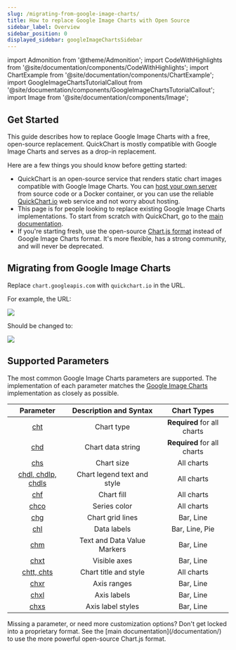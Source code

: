 ```yaml
---
slug: /migrating-from-google-image-charts/
title: How to replace Google Image Charts with Open Source
sidebar_label: Overview
sidebar_position: 0
displayed_sidebar: googleImageChartsSidebar
---
```


import Admonition from '@theme/Admonition';
import CodeWithHighlights from '@site/documentation/components/CodeWithHighlights';
import ChartExample from '@site/documentation/components/ChartExample';
import GoogleImageChartsTutorialCallout from '@site/documentation/components/GoogleImageChartsTutorialCallout';
import Image from '@site/documentation/components/Image';

## Get Started

This guide describes how to replace Google Image Charts with a free, open-source replacement. QuickChart is mostly compatible with Google Image Charts and serves as a drop-in replacement.

Here are a few things you should know before getting started:

- QuickChart is an open-source service that renders static chart images compatible with Google Image Charts. You can [host your own server](https://github.com/typpo/quickchart) from source code or a Docker container, or you can use the reliable [QuickChart.io](https://quickchart.io/) web service and not worry about hosting.
- This page is for people looking to replace existing Google Image Charts implementations. To start from scratch with QuickChart, go to the [main documentation](/documentation/).
- If you're starting fresh, use the open-source [Chart.js format](/documentation/) instead of Google Image Charts format. It's more flexible, has a strong community, and will never be deprecated.

## Migrating from Google Image Charts

Replace `chart.googleapis.com` with `quickchart.io` in the URL.

For example, the URL:

<CodeWithHighlights code="https://**chart.googleapis.com**/chart?cht=bvg&chs=300x200&chd=t:5,5,5|10,10,10|15,15,15&chco=4d89f9,c6d9fd,00B88A&chds=0,20&chbh=a&chxs=0,000000,0,0,_&chxt=y&chm=N,000000,0,,10|N,000000,1,,10|N,000000,2,,10" />

<Image caption="Google Image Charts" src="https://chart.googleapis.com/chart?cht=bvg&chs=300x200&chd=t:5,5,5|10,10,10|15,15,15&chco=4d89f9,c6d9fd,00B88A&chds=0,20&chbh=a&chxs=0,000000,0,0,_&chxt=y&chm=N,000000,0,,10|N,000000,1,,10|N,000000,2,,10" />

Should be changed to:

<CodeWithHighlights code="https://**quickchart.io**/chart?cht=bvg&chs=300x200&chd=t:5,5,5|10,10,10|15,15,15&chco=4d89f9,c6d9fd,00B88A&chds=0,20&chbh=a&chxs=0,000000,0,0,_&chxt=y&chm=N,000000,0,,10|N,000000,1,,10|N,000000,2,,10" />

<Image caption="QuickChart equivalent" src="https://quickchart.io/chart?cht=bvg&chs=300x200&chd=t:5,5,5|10,10,10|15,15,15&chco=4d89f9,c6d9fd,00B88A&chds=0,20&chbh=a&chxs=0,000000,0,0,_&chxt=y&chm=N,000000,0,,10|N,000000,1,,10|N,000000,2,,10" />

## Supported Parameters

The most common Google Image Charts parameters are supported. The implementation of each parameter matches the [Google Image Charts](https://developers.google.com/chart/image/docs/chart_params) implementation as closely as possible.

|                                          Parameter                                           |   Description and Syntax    |         Chart Types         |
| :------------------------------------------------------------------------------------------: | :-------------------------: | :-------------------------: |
|         [cht](/documentation/integrations/google-image-charts/parameters/#cht-param)         |         Chart type          | **Required** for all charts |
|         [chd](/documentation/integrations/google-image-charts/parameters/#chd-param)         |      Chart data string      | **Required** for all charts |
|         [chs](/documentation/integrations/google-image-charts/parameters/#chs-param)         |         Chart size          |         All charts          |
| [chdl, chdlp, chdls](/documentation/integrations/google-image-charts/parameters/#chdl-param) | Chart legend text and style |         All charts          |
|         [chf](/documentation/integrations/google-image-charts/parameters/#chf-param)         |         Chart fill          |         All charts          |
|        [chco](/documentation/integrations/google-image-charts/parameters/#chco-param)        |        Series color         |         All charts          |
|         [chg](/documentation/integrations/google-image-charts/parameters/#chg-param)         |      Chart grid lines       |          Bar, Line          |
|         [chl](/documentation/integrations/google-image-charts/parameters/#chl-param)         |         Data labels         |       Bar, Line, Pie        |
|         [chm](/documentation/integrations/google-image-charts/parameters/#chm-param)         | Text and Data Value Markers |          Bar, Line          |
|        [chxt](/documentation/integrations/google-image-charts/parameters/#chxt-param)        |        Visible axes         |          Bar, Line          |
|     [chtt, chts](/documentation/integrations/google-image-charts/parameters/#chtt-param)     |    Chart title and style    |         All charts          |
|        [chxr](/documentation/integrations/google-image-charts/parameters/#chxr-param)        |         Axis ranges         |          Bar, Line          |
|        [chxl](/documentation/integrations/google-image-charts/parameters/#chxl-param)        |         Axis labels         |          Bar, Line          |
|        [chxs](/documentation/integrations/google-image-charts/parameters/#chxs-param)        |      Axis label styles      |          Bar, Line          |

<Admonition type="tip">
Missing a parameter, or need more customization options? Don't get locked into a proprietary format. See the [main documentation](/documentation/) to use the more powerful open-source Chart.js format.
</Admonition>
